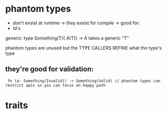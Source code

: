 # phantom types
 - don't exsist at runtime
 -> they exsist for compile
 -> good for:
  - Id's

 generic:
  type Something(T){ A(T)} -> A takes a generic "T"

 phantom types are unused but the TYPE CALLERS REFINE what the type's type 
##  they're good for validation:
```
 fn (a: Something(Invalid)) -> Something(Valid) // phantom types can restrict apis so you can focus on happy path
 ```



# traits




<!--  switch cases weren't working -->
